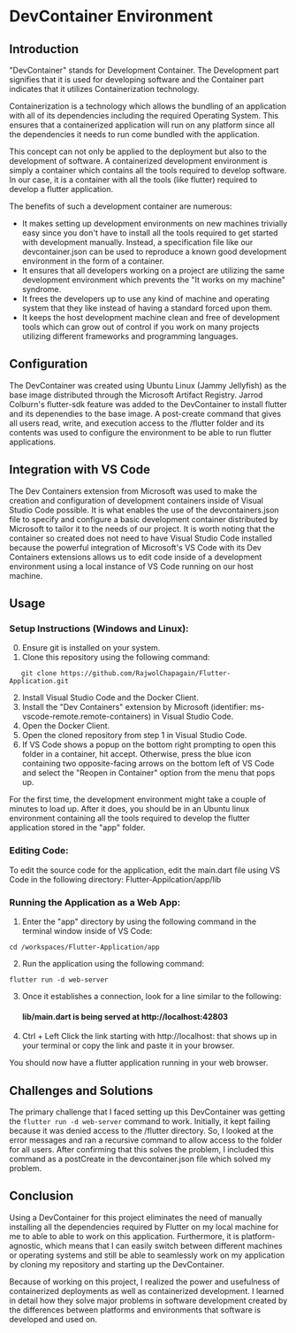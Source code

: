 # DevContainer Environment

## Introduction
"DevContainer" stands for Development Container. The Development part signifies that it is used for developing software and the Container part indicates that it utilizes Containerization technology. 

Containerization is a technology which allows the bundling of an application with all of its dependencies including the required Operating System. This ensures that a containerized application will run on any platform since all the dependencies it needs to run come bundled with the application.

This concept can not only be applied to the deployment but also to the development of software. A containerized development environment is simply a container which contains all the tools required to develop software. In our case, it is a container with all the tools (like flutter) required to develop a flutter application. 

The benefits of such a development container are numerous:

- It makes setting up development environments on new machines trivially easy since you don't have to install all the tools required to get started with development manually. Instead, a specification file like our devcontainer.json can be used to reproduce a known good development environment in the form of a container.
-   It ensures that all developers working on a project are utilizing the same development environment which prevents the "It works on my machine" syndrome.
- It frees the developers up to use any kind of machine and operating system that they like instead of having a standard forced upon them.
- It keeps the host development machine clean and free of development tools which can grow out of control if you work on many projects utilizing different frameworks and programming languages.

## Configuration
The DevContainer was created using Ubuntu Linux (Jammy Jellyfish) as the base image distributed through the Microsoft Artifact Registry. Jarrod Colburn's flutter-sdk feature was added to the DevContainer to install flutter and its depenendies to the base image. A post-create command that gives all users read, write, and execution access to the /flutter folder and its contents was used to configure the environment to be able to run flutter applications.

## Integration with VS Code
The Dev Containers extension from Microsoft was used to make the creation and configuration of development containers inside of Visual Studio Code possible. It is what enables the use of the devcontainers.json file to specify and configure a basic development container distributed by Microsoft to tailor it to the needs of our project. It is worth noting that the container so created does not need to have Visual Studio Code installed because the powerful integration of Microsoft's VS Code with its Dev Containers extensions allows us to edit code inside of a development environment using a local instance of VS Code running on our host machine.

## Usage

### Setup Instructions (Windows and Linux):
0. Ensure git is installed on your system.
1. Clone this repository using the following command:
```
   git clone https://github.com/RajwolChapagain/Flutter-Application.git
```
2. Install Visual Studio Code and the Docker Client.
3. Install the "Dev Containers" extension by Microsoft (identifier: ms-vscode-remote.remote-containers) in Visual Studio Code.
4. Open the Docker Client.
5. Open the cloned repository from step 1 in Visual Studio Code.
6. If VS Code shows a popup on the bottom right prompting to open this folder in a container, hit accept. Otherwise, press the blue icon containing two opposite-facing arrows on the bottom left of VS Code and select the "Reopen in Container" option from the menu that pops up.

For the first time, the development environment might take a couple of minutes to load up. After it does, you should be in an Ubuntu linux environment containing all the tools required to develop the flutter application stored in the "app" folder. 

### Editing Code:
To edit the source code for the application, edit the main.dart file using VS Code in the following directory: Flutter-Appilcation/app/lib

### Running the Application as a Web App:
1. Enter the "app" directory by using the following command in the terminal window inside of VS Code:
```
cd /workspaces/Flutter-Application/app
```
2. Run the application using the following command:
```
flutter run -d web-server
```
3. Once it establishes a connection, look for a line similar to the following:
    #### lib/main.dart is being served at http://localhost:42803
4. Ctrl + Left Click the link starting with http://localhost: that shows up in your terminal or copy the link and paste it in your browser.

You should now have a flutter application running in your web browser.

## Challenges and Solutions
The primary challenge that I faced setting up this DevContainer was getting the ```flutter run -d web-server``` command to work. Initially, it kept failing because it was denied access to the /flutter directory. So, I looked at the error messages and ran a recursive command to allow access to the folder for all users. After confirming that this solves the problem, I included this command as a postCreate in the devcontainer.json file which solved my problem.

## Conclusion
Using a DevContainer for this project eliminates the need of manually installing all the dependencies required by Flutter on my local machine for me to able to able to work on this application. Furthermore, it is platform-agnostic, which means that I can easily switch between different machines or operating systems and still be able to seamlessly work on my application by cloning my repository and starting up the DevContainer. 

Because of working on this project, I realized the power and usefulness of containerized deployments as well as containerized development. I learned in detail how they solve major problems in software development created by the differences between platforms and environments that software is developed and used on. 